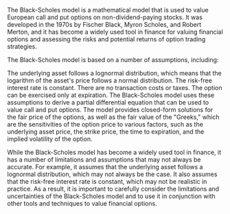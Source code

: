 The Black-Scholes model is a mathematical model that is used to value European call and put options on non-dividend-paying stocks. It was developed in the 1970s by Fischer Black, Myron Scholes, and Robert Merton, and it has become a widely used tool in finance for valuing financial options and assessing the risks and potential returns of option trading strategies.

The Black-Scholes model is based on a number of assumptions, including:

The underlying asset follows a lognormal distribution, which means that the logarithm of the asset's price follows a normal distribution.
The risk-free interest rate is constant.
There are no transaction costs or taxes.
The option can be exercised only at expiration.
The Black-Scholes model uses these assumptions to derive a partial differential equation that can be used to value call and put options. The model provides closed-form solutions for the fair price of the options, as well as the fair value of the "Greeks," which are the sensitivities of the option price to various factors, such as the underlying asset price, the strike price, the time to expiration, and the implied volatility of the option.

While the Black-Scholes model has become a widely used tool in finance, it has a number of limitations and assumptions that may not always be accurate. For example, it assumes that the underlying asset follows a lognormal distribution, which may not always be the case. It also assumes that the risk-free interest rate is constant, which may not be realistic in practice. As a result, it is important to carefully consider the limitations and uncertainties of the Black-Scholes model and to use it in conjunction with other tools and techniques to value financial options.